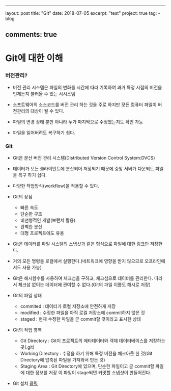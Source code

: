 ---

layout: post title: "Git" date: 2018-07-05 excerpt: "test" project: true tag: - blog

comments: true
--------------

Git에 대한 이해
===============

### 버전관리?

-	버전 관리 시스템은 파일의 변화를 시간에 따라 기록하여 과거 특정 시점의 버전을 언제든지 불러올 수 있는 시시스템

-	소프트웨어의 소스코드를 버전 관리 하는 것을 주로 하지만 모든 컴퓨터 파일이 버전관리의 대상이 될 수 있다.

-	파일의 변경 상태 뿐만 아니라 누가 마지막으로 수정했는지도 확인 가능

-	파일을 읽어버려도 복구하기 쉽다.

### Git

-	Git은 분산 버전 관리 시스템(Distributed Version Control System:DVCS)

-	데이터가 모든 클라이언트에 분산되어 저장되기 때문에 중앙 서버가 다운되도 파일을 복구 하기 쉽다.

-	다양한 작업방식(workflow)을 적용할 수 있다.

-	Git의 장점

	-	빠른 속도
	-	단순한 구조
	-	비선형적인 개발(브랜치 활용)
	-	완벽한 분산
	-	대형 프로젝트에도 유용

-	Git은 데이터를 파일 시스템의 스냅샷과 같은 형식으로 파일에 대한 링크만 저장한다.

-	거의 모든 명령을 로컬에서 실행한다.(네트워크에 영향을 받지 않으므로 오프라인에서도 사용 가능)

-	Git은 해시함수를 사용하여 체크섬을 구하고, 체크섬으로 데이터를 관리한다. 따라서 체크섬 없이는 데이터에 관여할 수 없다.(Git의 파일 이름도 해시로 저장)

-	Git의 파일 상태

	-	commited : 데이터가 로컬 저장소에 안전하게 저장
	-	modified : 수정한 파일을 아직 로컬 저장소에 commit하지 않은 것
	-	staged : 현재 수정한 파일을 곧 commit할 것이라고 표시한 상태

-	Git의 작업 영역

	-	Git Directory : Git이 프로젝트의 메타데이터와 객체 데이터베이스를 저장하는 곳(.git)
	-	Working Directory : 수정을 하기 위해 특정 버전을 체크아웃 한 것(Git Directory에 압축된 파일을 가져와서 만든 것)
	-	Staging Area : Git Directory에 있으며, 단순한 파일이고 곧 commit할 파일에 대한 정보를 저장 이 파일이 stage되면 커밋할 스냅샷이 만들어진다.

-	Git 설치 [클릭](https://git-scm.com/book/ko/v1/%EC%8B%9C%EC%9E%91%ED%95%98%EA%B8%B0-Git-%EC%84%A4%EC%B9%98)
